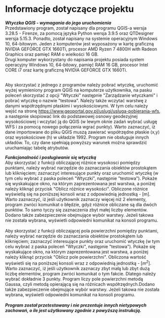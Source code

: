 # Informacje dotyczące projektu 

***Wtyczka QGIS - wymagania do jego uruchomienia***
<br> Przedstawiony program, został napisany dla programu QGIS-a wersja 3.28.5 - Firenze, za pomocą języka Python wersja 3.9.5 oraz QTDesigner wersja 5.15.3. 
Ponadto, został napisany na systemie operacyjnym Windows 10, 64-bitowym.
Jeden z komputerów jest wyposażony w kartę graficzną NVIDIA GEFORCE GTX 1660Ti, procesor AMD Ryzen 7 4800H with Radeon Graphics oraz
pamięć RAM o wielkości 16 GB.
<br> Drugi komputer wykorzystany do napisania projektu posiada system operacyjny Windows 10, 64-bitowy, pamięć RAM 16 GB,
procesor Intel CORE i7 oraz kartę graficzną NVIDIA GEFORCE GTX 1660Ti.

<br>Aby skorzystać z jednego z programów należy pobrać wtyczkę, uruchomić wyżej wymieniony program QGIS na komputerze użytkownika, na pasku poleceń 
skorzystać z opcji "Wtyczki" następnie "Zarządzanie wtyczkami" i pobrać wtyczkę o nazwie "testowa". Należy także wczytać warstwę z danymi współrzędnymi 
płaskimi i wysokościowymi. W tym celu należy wejść na stronę https://www.geoportal.gov.pl/uslugi/usluga-pobierania-wfs, a następnie skopiować link do
podstawowej osnowy geodezyjnej wysokościowej i wczytać ją do QGIS (w lewym oknie zadań wybrać usługę WFS i za pomocą nowego połączenia wgrać punkty). 
Warto zaznaczyć, iż dane importowane do pliku QGIS muszą zawierać współrzędne płaskie (x,y) oraz wysokościowe (h) w układzie 1992. Program nie obsługuje 
innych układów. To, czy dane spełniają powyższy warunek można sprawdzić uruchamiając tabelę atrybutów.

***Funkcjonalność i posługiwanie się wtyczką*** 
<br>Aby skorzystać z funkcji obliczającej różnice wysokosci pomiędzy punktami, należy wybrać narzędzie do zaznaczania obiektów prostokątem 
lub kliknięciem; zaznaczyć interesujące punkty oraz uruchomić wtyczkę (w tym celu wybrać z paska poleceń "Wtyczki", następnie "testowa"). 
Pokaże się wyskakujące okno, na którym zaprezentowana jest warstwa, a poniżej należy kliknąć przycisk "Oblicz różnice wysokości". 
Obliczone różnice wyświetlą się na poniższej konsoli wraz z odpowiednią jednostką - [m]. Warto zaznaczyć, iż jeśli użytkownik zaznaczy
więcej niż 2 elementy, program zwróci komunikat o błędzie, gdyż różnice obliczane są dla dwóch punktów. To samo tyczy się zaznaczenia
zbyt małej liczby elementów. Dodano także zabezpieczenie obejmujące wybór warstwy. Jeżeli takowa nie została wybrana, wyświetli odpowiedni komunikat
na konsoli programu.
<br>
<br>Aby skorzystać z funkcji obliczającej pola powierzchni pomiędzy punktami, należy wybrać narzędzie do zaznaczania obiektów prostokątem 
lub kliknięciem; zaznaczyć interesujące punkty oraz uruchomić wtyczkę (w tym celu wybrać z paska poleceń "Wtyczki", następnie "testowa"). 
Pokaże się wyskakujące okno, na którym zaprezentowana jest warstwa, a poniżej należy kliknąć przycisk "Oblicz pole powierzchni". 
Obliczona wartość wyświetli się na poniższej konsoli wraz z odpowiednią jednostką - [*m<sup>2</sup>*]. Warto zaznaczyć, iż jeśli użytkownik zaznaczy
zbyt małą lub zbyt dużą liczbę elementów, program zwróci komunikat o tym fakcie. Dlatego należy wybrać dokładnie 3 punkty. Program liczy pole powierzchni 
metodą Gaussa, czyli metodą opierającą się na różnicach współrzędnych.Dodano także zabezpieczenie obejmujące wybór warstwy. Jeżeli takowa nie została 
wybrana, wyświetli odpowiedni komunikat na konsoli programu.
<br>
<br> ***Program został przetestowany i nie prezentuje innych nietypowych zachowań, o ile jest użytkowany zgodnie z powyższą instrukcją.***